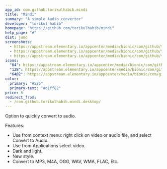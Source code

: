 ```yaml
---
app_id: com.github.torikulhabib.mindi
title: "Mindi"
summary: "A simple Audio converter"
developer: "torikul habib"
homepage: "https://github.com/torikulhabib/mindi"
help_page: "#"
dist: juno
screenshots:
  - https://appstream.elementary.io/appcenter/media/bionic/com/github/torikulhabib.mindi/59F60E0DD28E54E362377B3D475D47F8/screenshots/image-1_orig.png
  - https://appstream.elementary.io/appcenter/media/bionic/com/github/torikulhabib.mindi/59F60E0DD28E54E362377B3D475D47F8/screenshots/image-2_orig.png
  - https://appstream.elementary.io/appcenter/media/bionic/com/github/torikulhabib.mindi/59F60E0DD28E54E362377B3D475D47F8/screenshots/image-3_orig.png
icons:
  "64": https://appstream.elementary.io/appcenter/media/bionic/com/github/torikulhabib.mindi/59F60E0DD28E54E362377B3D475D47F8/icons/64x64/com.github.torikulhabib.mindi_com.github.torikulhabib.mindi.png
  "128": https://appstream.elementary.io/appcenter/media/bionic/com/github/torikulhabib.mindi/59F60E0DD28E54E362377B3D475D47F8/icons/128x128/com.github.torikulhabib.mindi_com.github.torikulhabib.mindi.png
  "64@2": https://appstream.elementary.io/appcenter/media/bionic/com/github/torikulhabib.mindi/59F60E0DD28E54E362377B3D475D47F8/icons/64x64@2/com.github.torikulhabib.mindi_com.github.torikulhabib.mindi.png
color:
  primary: "#525"
  primary-text: "#d1ff82"
price: 6
redirect_from:
  - /com.github.torikulhabib.mindi.desktop/
---
```


<p>Option to quickly convert to audio.</p>
<p>Features:</p>
<ul>
  <li>Use from context menu: right click on video or audio file, and select Convert to Audio.</li>
  <li>Use from Applications select video.</li>
  <li>Dark and light.</li>
  <li>New style.</li>
  <li>Convert to MP3, M4A, OGG, WAV, WMA, FLAC, Etc.</li>
</ul>
<p></p>